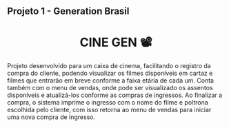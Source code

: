 ## Projeto 1 - Generation Brasil

<h1 align="center">CINE GEN 📽️</h1>

Projeto desenvolvido para um caixa de cinema, facilitando o registro da compra do cliente, podendo visualizar os filmes disponíveis em cartaz e filmes que entrarão em breve conforme a faixa etária de cada um. 
Conta também com o menu de vendas, onde pode ser visualizado os assentos disponíveis e atualizá-los conforme as compras de ingressos. Ao finalizar a compra, o sistema imprime o ingresso com o nome do filme e poltrona escolhida pelo cliente, com isso retorna ao menu de vendas para iniciar uma nova compra de ingresso.
